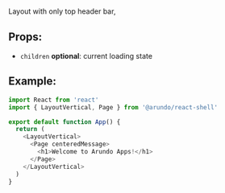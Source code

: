 # <LayoutVertical>

Layout with only top header bar,

## Props:
- `children` **optional**: current loading state

## Example:
```js
import React from 'react'
import { LayoutVertical, Page } from '@arundo/react-shell'

export default function App() {
  return (
    <LayoutVertical>
      <Page centeredMessage>
        <h1>Welcome to Arundo Apps!</h1>
      </Page>
    </LayoutVertical>
  )
}
```
